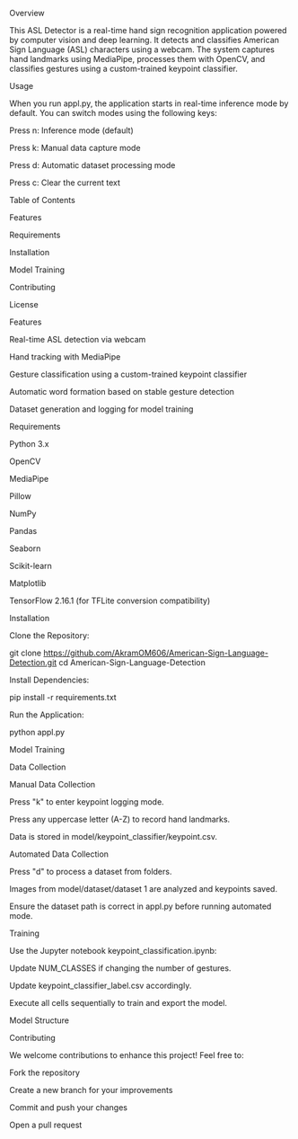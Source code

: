 Overview

This ASL Detector is a real-time hand sign recognition application powered by computer vision and deep learning. It detects and classifies American Sign Language (ASL) characters using a webcam. The system captures hand landmarks using MediaPipe, processes them with OpenCV, and classifies gestures using a custom-trained keypoint classifier.

Usage

When you run appl.py, the application starts in real-time inference mode by default. You can switch modes using the following keys:

Press n: Inference mode (default)

Press k: Manual data capture mode

Press d: Automatic dataset processing mode

Press c: Clear the current text

Table of Contents

Features

Requirements

Installation

Model Training

Contributing

License

Features

Real-time ASL detection via webcam

Hand tracking with MediaPipe

Gesture classification using a custom-trained keypoint classifier

Automatic word formation based on stable gesture detection

Dataset generation and logging for model training

Requirements

Python 3.x

OpenCV

MediaPipe

Pillow

NumPy

Pandas

Seaborn

Scikit-learn

Matplotlib

TensorFlow 2.16.1 (for TFLite conversion compatibility)

Installation

Clone the Repository:

git clone https://github.com/AkramOM606/American-Sign-Language-Detection.git
cd American-Sign-Language-Detection

Install Dependencies:

pip install -r requirements.txt

Run the Application:

python appl.py

Model Training

Data Collection

Manual Data Collection

Press "k" to enter keypoint logging mode.

Press any uppercase letter (A-Z) to record hand landmarks.

Data is stored in model/keypoint_classifier/keypoint.csv.

Automated Data Collection

Press "d" to process a dataset from folders.

Images from model/dataset/dataset 1 are analyzed and keypoints saved.

Ensure the dataset path is correct in appl.py before running automated mode.

Training

Use the Jupyter notebook keypoint_classification.ipynb:

Update NUM_CLASSES if changing the number of gestures.

Update keypoint_classifier_label.csv accordingly.

Execute all cells sequentially to train and export the model.

Model Structure

Contributing

We welcome contributions to enhance this project! Feel free to:

Fork the repository

Create a new branch for your improvements

Commit and push your changes

Open a pull request
